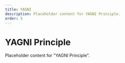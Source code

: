 ```yaml
---
title: YAGNI
description: Placeholder content for YAGNI Principle.
order: 5
---
```


# YAGNI Principle

Placeholder content for "YAGNI Principle".
